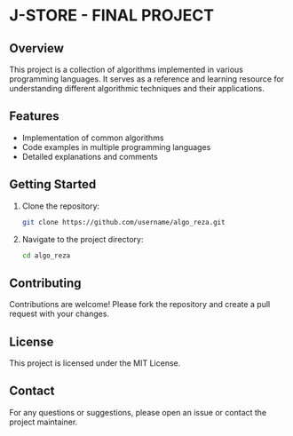 # J-STORE - FINAL PROJECT

## Overview

This project is a collection of algorithms implemented in various programming languages. It serves as a reference and learning resource for understanding different algorithmic techniques and their applications.

## Features

- Implementation of common algorithms
- Code examples in multiple programming languages
- Detailed explanations and comments

## Getting Started

1. Clone the repository:
   ```sh
   git clone https://github.com/username/algo_reza.git
   ```
2. Navigate to the project directory:
   ```sh
   cd algo_reza
   ```

## Contributing

Contributions are welcome! Please fork the repository and create a pull request with your changes.

## License

This project is licensed under the MIT License.

## Contact

For any questions or suggestions, please open an issue or contact the project maintainer.
